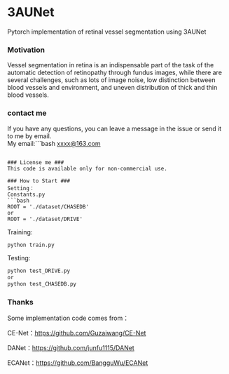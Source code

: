 # 3AUNet
Pytorch implementation of retinal vessel segmentation using 3AUNet

### Motivation ###
Vessel segmentation in retina is an indispensable part of the task of the automatic detection of retinopathy through fundus images, while there are several challenges, such as lots of image noise, low distinction between blood vessels and environment, and uneven distribution of thick and thin blood vessels.

### contact me ###
If you have any questions, you can leave a message in the issue or send it to me by email.  
My email:```bash
xxxx@163.com
```

### License me ###
This code is available only for non-commercial use.

### How to Start ###
Setting：
Constants.py
```bash
ROOT = './dataset/CHASEDB'
or
ROOT = './dataset/DRIVE'
```
Training:
```bash
python train.py
```
Testing:
```bash
python test_DRIVE.py
or
python test_CHASEDB.py
```

### Thanks ###
Some implementation code comes from：

CE-Net：https://github.com/Guzaiwang/CE-Net

DANet：https://github.com/junfu1115/DANet

ECANet：https://github.com/BangguWu/ECANet


